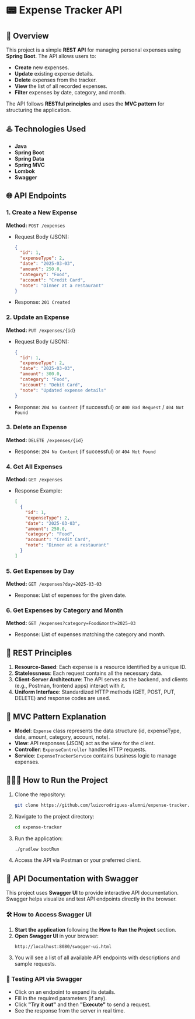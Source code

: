 # 📟 Expense Tracker API

## 🚀 Overview
This project is a simple **REST API** for managing personal expenses using **Spring Boot**. The API allows users to:
- **Create** new expenses.
- **Update** existing expense details.
- **Delete** expenses from the tracker.
- **View** the list of all recorded expenses.
- **Filter** expenses by date, category, and month.

The API follows **RESTful principles** and uses the **MVC pattern** for structuring the application.

## ♨️ Technologies Used
- **Java**
- **Spring Boot**
- **Spring Data**
- **Spring MVC**
- **Lombok**
- **Swagger**

## 🌐 API Endpoints

### 1. Create a New Expense
**Method:** `POST /expenses`
- Request Body (JSON):
    ```json
    {
      "id": 1,
      "expenseType": 2,
      "date": "2025-03-03",
      "amount": 250.0,
      "category": "Food",
      "account": "Credit Card",
      "note": "Dinner at a restaurant"
    }
    ```
- Response: `201 Created`

### 2. Update an Expense
**Method:** `PUT /expenses/{id}`
- Request Body (JSON):
    ```json
    {
      "id": 1,
      "expenseType": 2,
      "date": "2025-03-03",
      "amount": 300.0,
      "category": "Food",
      "account": "Debit Card",
      "note": "Updated expense details"
    }
    ```
- Response: `204 No Content` (if successful) or `400 Bad Request` / `404 Not Found`

### 3. Delete an Expense
**Method:** `DELETE /expenses/{id}`
- Response: `204 No Content` (if successful) or `404 Not Found`

### 4. Get All Expenses
**Method:** `GET /expenses`
- Response Example:
    ```json
    [
      {
        "id": 1,
        "expenseType": 2,
        "date": "2025-03-03",
        "amount": 250.0,
        "category": "Food",
        "account": "Credit Card",
        "note": "Dinner at a restaurant"
      }
    ]
    ```

### 5. Get Expenses by Day
**Method:** `GET /expenses?day=2025-03-03`
- Response: List of expenses for the given date.

### 6. Get Expenses by Category and Month
**Method:** `GET /expenses?category=Food&month=2025-03`
- Response: List of expenses matching the category and month.

## 📜 REST Principles
1. **Resource-Based**: Each expense is a resource identified by a unique ID.
2. **Statelessness**: Each request contains all the necessary data.
3. **Client-Server Architecture**: The API serves as the backend, and clients (e.g., Postman, frontend apps) interact with it.
4. **Uniform Interface**: Standardized HTTP methods (GET, POST, PUT, DELETE) and response codes are used.

## 🔄 MVC Pattern Explanation
- **Model**: `Expense` class represents the data structure (id, expenseType, date, amount, category, account, note).
- **View**: API responses (JSON) act as the view for the client.
- **Controller**: `ExpenseController` handles HTTP requests.
- **Service**: `ExpenseTrackerService` contains business logic to manage expenses.

## 🏃🏻‍♀️ How to Run the Project
1. Clone the repository:
   ```sh
   git clone https://github.com/luizorodrigues-alumni/expense-tracker.git
   ```
2. Navigate to the project directory:
   ```sh
   cd expense-tracker
   ```
3. Run the application:
   ```sh
   ./gradlew bootRun
   ```
4. Access the API via Postman or your preferred client.

## 📖 API Documentation with Swagger  
This project uses **Swagger UI** to provide interactive API documentation. Swagger helps visualize and test API endpoints directly in the browser.  

### 🛠️ How to Access Swagger UI  
1. **Start the application** following the **How to Run the Project** section.  
2. **Open Swagger UI** in your browser:
   ```sh
   http://localhost:8080/swagger-ui.html
    ```
3. You will see a list of all available API endpoints with descriptions and sample requests.  

### 📝 Testing API via Swagger  
- Click on an endpoint to expand its details.  
- Fill in the required parameters (if any).  
- Click **"Try it out"** and then **"Execute"** to send a request.  
- See the response from the server in real time.  




